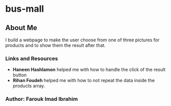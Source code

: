 # bus-mall

## About Me

I build a webpage to make the user choose from one of three pictures for products and to show them the result after that.

### Links and Resources

* **Haneen Hashlamon** helped me with how to handle the click of the result button
* **Rihan Foudeh** helped me with how to not repeat the data inside the products array.

### Author: Farouk Imad Ibrahim
